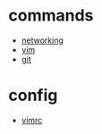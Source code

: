 # commands

 - [networking](networking/README.md)
 - [vim](vim/README.md)
 - [git](git/README.md)

# config

 - [vimrc](vim/.vimrc)
